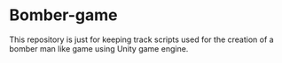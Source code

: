 # Bomber-game

This repository is just for keeping track scripts used for the creation of a bomber man like game using Unity game engine.
